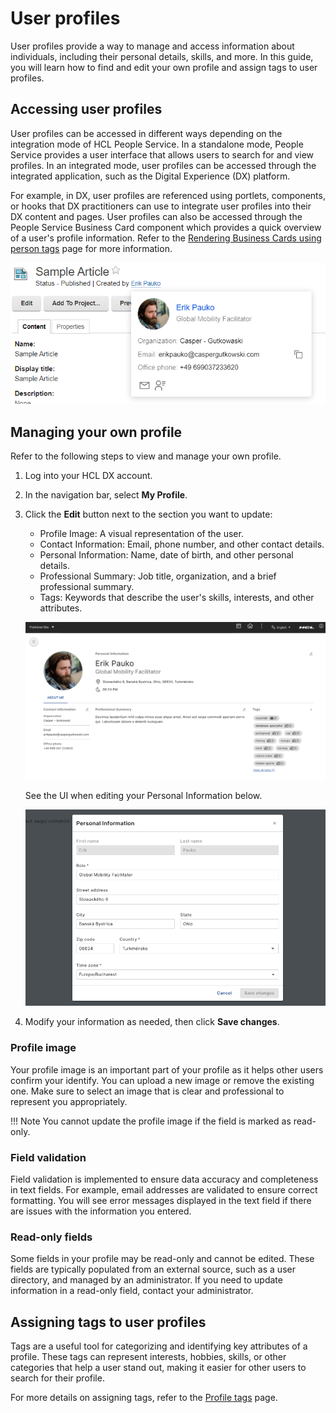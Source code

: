 # User profiles

User profiles provide a way to manage and access information about individuals, including their personal details, skills, and more. In this guide, you will learn how to find and edit your own profile and assign tags to user profiles.


## Accessing user profiles

User profiles can be accessed in different ways depending on the integration mode of HCL People Service. In a standalone mode, People Service provides a user interface that allows users to search for and view profiles. In an integrated mode, user profiles can be accessed through the integrated application, such as the Digital Experience (DX) platform.

For example, in DX, user profiles are referenced using portlets, components, or hooks that DX practitioners can use to integrate user profiles into their DX content and pages. User profiles can also be accessed through the People Service Business Card component which provides a quick overview of a user's profile information. Refer to the  [Rendering Business Cards using person tags](../integration/rendering_business_card_person_tag.md) page for more information.

![Person link and business card - Example](./img/person-link-business-card.png)

## Managing your own profile

Refer to the following steps to view and manage your own profile.

1. Log into your HCL DX account.

2. In the navigation bar, select **My Profile**.

3. Click the **Edit** button next to the section you want to update:
    - Profile Image: A visual representation of the user.
    - Contact Information: Email, phone number, and other contact details.
    - Personal Information: Name, date of birth, and other personal details.
    - Professional Summary: Job title, organization, and a brief professional summary.
    - Tags: Keywords that describe the user's skills, interests, and other attributes.
    
    ![Profile Page - Example Profile](./img/profile-page.png)
    
    See the UI when editing your Personal Information below.
    
    ![Profile Page - Edit Profile](./img/profile-page-edit-profile.png)

4. Modify your information as needed, then click **Save changes**.

### Profile image

Your profile image is an important part of your profile as it helps other users confirm your identify. You can upload a new image or remove the existing one. Make sure to select an image that is clear and professional to represent you appropriately.

!!! Note
    You cannot update the profile image if the field is marked as read-only.

### Field validation

Field validation is implemented to ensure data accuracy and completeness in text fields. For example, email addresses are validated to ensure correct formatting. You will see error messages displayed in the text field if there are issues with the information you entered.

### Read-only fields

Some fields in your profile may be read-only and cannot be edited. These fields are typically populated from an external source, such as a user directory, and managed by an administrator. If you need to update information in a read-only field, contact your administrator.


## Assigning tags to user profiles
Tags are a useful tool for categorizing and identifying key attributes of a profile. These tags can represent interests, hobbies, skills, or other categories that help a user stand out, making it easier for other users to search for their profile.

For more details on assigning tags, refer to the [Profile tags](./people_profile_tags.md) page.